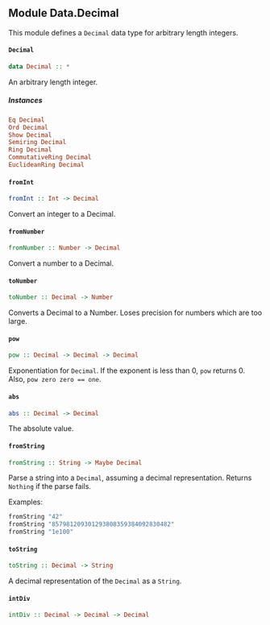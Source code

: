 ## Module Data.Decimal

This module defines a `Decimal` data type for arbitrary length integers.

#### `Decimal`

``` purescript
data Decimal :: *
```

An arbitrary length integer.

##### Instances
``` purescript
Eq Decimal
Ord Decimal
Show Decimal
Semiring Decimal
Ring Decimal
CommutativeRing Decimal
EuclideanRing Decimal
```

#### `fromInt`

``` purescript
fromInt :: Int -> Decimal
```

Convert an integer to a Decimal.

#### `fromNumber`

``` purescript
fromNumber :: Number -> Decimal
```

Convert a number to a Decimal.

#### `toNumber`

``` purescript
toNumber :: Decimal -> Number
```

Converts a Decimal to a Number. Loses precision for numbers which are too
large.

#### `pow`

``` purescript
pow :: Decimal -> Decimal -> Decimal
```

Exponentiation for `Decimal`. If the exponent is less than 0, `pow`
returns 0. Also, `pow zero zero == one`.

#### `abs`

``` purescript
abs :: Decimal -> Decimal
```

The absolute value.

#### `fromString`

``` purescript
fromString :: String -> Maybe Decimal
```

Parse a string into a `Decimal`, assuming a decimal representation. Returns
`Nothing` if the parse fails.

Examples:
```purescript
fromString "42"
fromString "857981209301293808359384092830482"
fromString "1e100"
```

#### `toString`

``` purescript
toString :: Decimal -> String
```

A decimal representation of the `Decimal` as a `String`.

#### `intDiv`

``` purescript
intDiv :: Decimal -> Decimal -> Decimal
```


